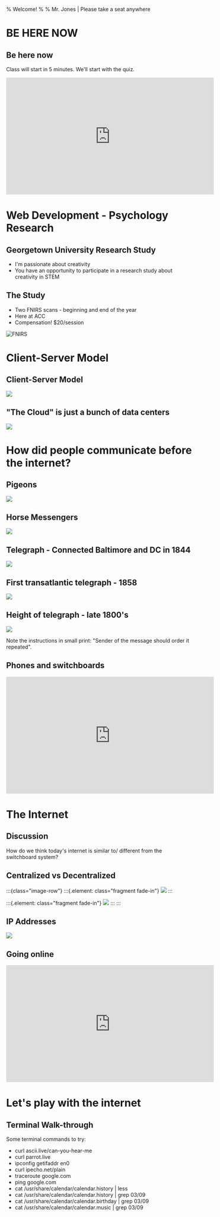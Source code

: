% Welcome!
% 
% Mr. Jones | Please take a seat anywhere

# BE HERE NOW

## Be here now
Class will start in 5 minutes. We'll start with the quiz.


<iframe width="560" height="315" src="https://www.youtube.com/embed/hso3oR8PJss?si=i5uHSvZXJ8no66M2" title="YouTube video player" frameborder="0" allow="accelerometer; autoplay; clipboard-write; encrypted-media; gyroscope; picture-in-picture; web-share" referrerpolicy="strict-origin-when-cross-origin" allowfullscreen></iframe>


# Web Development - Psychology Research

## Georgetown University Research Study
- I'm passionate about creativity
- You have an opportunity to participate in a research study about creativity in STEM

## The Study
- Two FNIRS scans - beginning and end of the year
- Here at ACC
- Compensation! $20/session

![FNIRS](../images/fnirs.jpg)

# Client-Server Model

## Client-Server Model
![](../images/client_server.png)

## "The Cloud" is just a bunch of data centers
![](../images/data_center.jpeg)

# How did people communicate before the internet?

## Pigeons
![](../images/pigeon.jpeg)

## Horse Messengers

![](../images/pony_express.jpg)

## Telegraph - Connected Baltimore and DC in 1844
![](../images/morse_code.jpg)

## First transatlantic telegraph - 1858
![](../images/undersea_telegraph.jpg)

## Height of telegraph - late 1800's
![](../images/telegraph.jpg)


Note the instructions in small print: "Sender of the message should order it repeated".

## Phones and switchboards
<iframe width="560" height="315" src="https://www.youtube.com/embed/zQc0jVgQnik?si=_PvNLM-9h9T8EXyM&amp;start=481" title="YouTube video player" frameborder="0" allow="accelerometer; autoplay; clipboard-write; encrypted-media; gyroscope; picture-in-picture; web-share" referrerpolicy="strict-origin-when-cross-origin" allowfullscreen></iframe>

# The Internet

## Discussion
How do we think today's internet is similar to/ different from the switchboard system?

## Centralized vs Decentralized
:::{class="image-row"}
:::{.element: class="fragment fade-in"}
![](../images/centralized.gif)
:::

:::{.element: class="fragment fade-in"}
![](../images/distributed.png)
:::
:::

## IP Addresses

![](../images/ip_address.png)

## Going online

<iframe width="560" height="315" src="https://www.youtube.com/embed/U2_h-EFlztY?si=TirxL0583v9dnHTr" title="YouTube video player" frameborder="0" allow="accelerometer; autoplay; clipboard-write; encrypted-media; gyroscope; picture-in-picture; web-share" referrerpolicy="strict-origin-when-cross-origin" allowfullscreen></iframe>

# Let's play with the internet

## Terminal Walk-through
Some terminal commands to try:

- curl ascii.live/can-you-hear-me
- curl parrot.live
- ipconfig getifaddr en0
- curl ipecho.net/plain
- traceroute google.com
- ping google.com
- cat /usr/share/calendar/calendar.history | less
- cat /usr/share/calendar/calendar.history | grep 03/09
- cat /usr/share/calendar/calendar.birthday | grep 03/09
- cat /usr/share/calendar/calendar.music | grep 03/09
